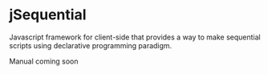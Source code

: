 # jSequential
Javascript framework for client-side that provides a way to make sequential scripts using declarative programming paradigm.

Manual coming soon
